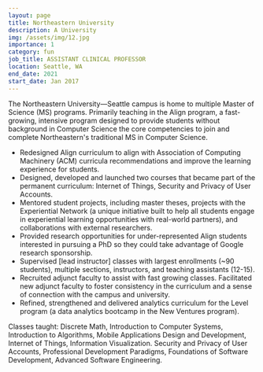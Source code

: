 ```yaml
---
layout: page
title: Northeastern University
description: A University
img: /assets/img/12.jpg
importance: 1
category: fun
job_title: ASSISTANT CLINICAL PROFESSOR
location: Seattle, WA
end_date: 2021
start_date: Jan 2017
---
```


 The Northeastern University—Seattle campus is home to multiple Master of Science (MS) programs. Primarily teaching in the Align program, a fast-growing, intensive program designed to provide students without background in Computer Science the core competencies to join and complete Northeastern's traditional MS in Computer Science.

* Redesigned Align curriculum to align with Association of Computing Machinery (ACM) curricula recommendations and improve the learning experience for students.
* Designed, developed and launched two courses that became part of the permanent curriculum: Internet of Things, Security and Privacy of User Accounts.
* Mentored student projects, including master theses, projects with the Experiential Network (a unique initiative built to help all students engage in experiential learning opportunities with real-world partners), and collaborations with external researchers.
* Provided research opportunities for under-represented Align students interested in pursuing a PhD so they could take advantage of Google research sponsorship. 
* Supervised \[lead instructor\] classes with largest enrollments (~90 students), multiple sections, instructors, and teaching assistants (12-15). 
* Recruited adjunct faculty to assist with fast growing classes. Facilitated new adjunct faculty to foster consistency in the curriculum and a sense of connection with the campus and university.
* Refined, strengthened and delivered analytics curriculum for the Level program (a data analytics bootcamp in the New Ventures program). 


Classes taught: Discrete Math, Introduction to Computer Systems, Introduction to Algorithms, Mobile Applications Design and Development, Internet of Things, Information Visualization. Security and Privacy of User Accounts, Professional Development Paradigms, Foundations of Software Development, Advanced Software Engineering.
